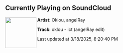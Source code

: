 ## Currently Playing on SoundCloud

[<img align="left" width="100" src="https://i1.sndcdn.com/artworks-uzVZyEtyghSzpQ2z-aCVoVA-t500x500.png">](https://soundcloud.com/angel_ray_2k/oklou-ict-angelray-edit?in=saxurn/sets/tail-f/)

**Artist**: Oklou, angelRay 

**Track**: oklou - ict (angelRay edit)

Last updated at 3/18/2025, 8:20:40 PM

